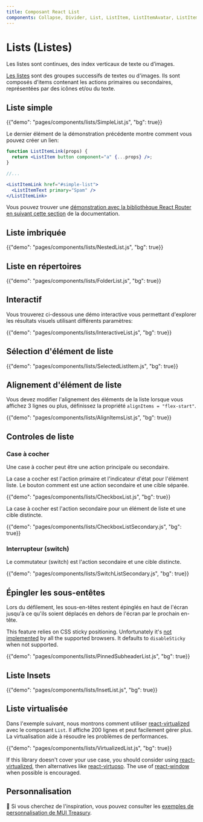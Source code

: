 ```yaml
---
title: Composant React List
components: Collapse, Divider, List, ListItem, ListItemAvatar, ListItemIcon, ListItemSecondaryAction, ListItemText, ListSubheader
---
```


# Lists (Listes)

<p class="description">Les listes sont continues, des index verticaux de texte ou d’images.</p>

[Les listes](https://material.io/design/components/lists.html) sont des groupes successifs de textes ou d'images. Ils sont composés d'items contenant les actions primaires ou secondaires, représentées par des icônes et/ou du texte.

## Liste simple

{{"demo": "pages/components/lists/SimpleList.js", "bg": true}}

Le dernier élément de la démonstration précédente montre comment vous pouvez créer un lien:

```jsx
function ListItemLink(props) {
  return <ListItem button component="a" {...props} />;
}

//...

<ListItemLink href="#simple-list">
  <ListItemText primary="Spam" />
</ListItemLink>
```

Vous pouvez trouver une [démonstration avec la bibliothèque React Router en suivant cette section](/guides/composition/#react-router) de la documentation.

## Liste imbriquée

{{"demo": "pages/components/lists/NestedList.js", "bg": true}}

## Liste en répertoires

{{"demo": "pages/components/lists/FolderList.js", "bg": true}}

## Interactif

Vous trouverez ci-dessous une démo interactive vous permettant d'explorer les résultats visuels utilisant différents paramètres:

{{"demo": "pages/components/lists/InteractiveList.js", "bg": true}}

## Sélection d'élément de liste

{{"demo": "pages/components/lists/SelectedListItem.js", "bg": true}}

## Alignement d'élément de liste

Vous devez modifier l'alignement des éléments de la liste lorsque vous affichez 3 lignes ou plus, définissez la propriété `alignItems = "flex-start"`.

{{"demo": "pages/components/lists/AlignItemsList.js", "bg": true}}

## Controles de liste

### Case à cocher

Une case à cocher peut être une action principale ou secondaire.

La case a cocher est l'action primaire et l'indicateur d'état pour l'élément liste. Le bouton comment est une action secondaire et une cible séparée.

{{"demo": "pages/components/lists/CheckboxList.js", "bg": true}}

La case à cocher est l'action secondaire pour un élément de liste et une cible distincte.

{{"demo": "pages/components/lists/CheckboxListSecondary.js", "bg": true}}

### Interrupteur (switch)

Le commutateur (switch) est l'action secondaire et une cible distincte.

{{"demo": "pages/components/lists/SwitchListSecondary.js", "bg": true}}

## Épingler les sous-entêtes

Lors du défilement, les sous-en-têtes restent épinglés en haut de l'écran jusqu'à ce qu'ils soient déplacés en dehors de l'écran par le prochain en-tête.

This feature relies on CSS sticky positioning. Unfortunately it's [not implemented](https://caniuse.com/#search=sticky) by all the supported browsers. It defaults to `disableSticky` when not supported.

{{"demo": "pages/components/lists/PinnedSubheaderList.js", "bg": true}}

## Liste Insets

{{"demo": "pages/components/lists/InsetList.js", "bg": true}}

## Liste virtualisée

Dans l'exemple suivant, nous montrons comment utiliser [react-virtualized](https://github.com/bvaughn/react-window) avec le composant `List`. Il affiche 200 lignes et peut facilement gérer plus. La virtualisation aide à résoudre les problèmes de performances.

{{"demo": "pages/components/lists/VirtualizedList.js", "bg": true}}

If this library doesn't cover your use case, you should consider using [react-virtualized](https://github.com/bvaughn/react-virtualized), then alternatives like [react-virtuoso](https://github.com/petyosi/react-virtuoso). The use of [react-window](https://github.com/bvaughn/react-window) when possible is encouraged.

## Personnalisation

🎨 Si vous cherchez de l'inspiration, vous pouvez consulter les [exemples de personnalisation de MUI Treasury](https://mui-treasury.com/styles/list-item).